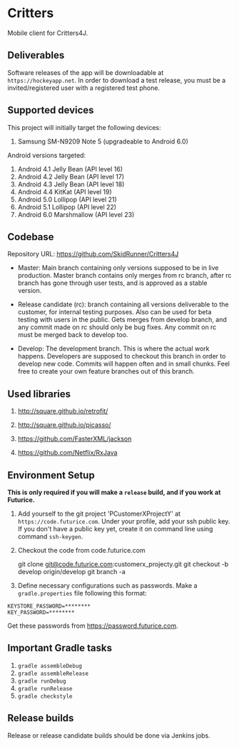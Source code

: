 # Critters

Mobile client for Critters4J.

## Deliverables

Software releases of the app will be downloadable at `https://hockeyapp.net`.
In order to download a test release, you must be a invited/registered user with
a registered test phone.

## Supported devices

This project will initially target the following devices:

1. Samsung SM-N9209 Note 5 (upgradeable to Android 6.0)

Android versions targeted:

1. Android 4.1 Jelly Bean (API level 16)
2. Android 4.2 Jelly Bean (API level 17)
3. Android 4.3 Jelly Bean (API level 18)
4. Android 4.4 KitKat (API level 19)
5. Android 5.0 Lollipop (API level 21)
6. Android 5.1 Lollipop (API level 22)
7. Android 6.0 Marshmallow (API level 23)

## Codebase

Repository URL: https://github.com/SkidRunner/Critters4J

- Master: Main branch containing only versions supposed to be in live production.
Master branch contains only merges from rc branch, after rc branch has gone
through user tests, and is approved as a stable version.

- Release candidate (rc): branch containing all versions deliverable to the
customer, for internal testing purposes. Also can be used for beta testing
with users in the public. Gets merges from develop branch, and any commit
made on rc should only be bug fixes. Any commit on rc must be merged back to
develop too.

- Develop: The development branch. This is where the actual work happens.
Developers are supposed to checkout this branch in order to develop new code.
Commits will happen often and in small chunks.
Feel free to create your own feature branches out of this branch.

## Used libraries

1. http://square.github.io/retrofit/

2. http://square.github.io/picasso/

3. https://github.com/FasterXML/jackson

4. https://github.com/Netflix/RxJava

## Environment Setup

**This is only required if you will make a `release` build, and if you work at Futurice.**

1.  Add yourself to the git project 'PCustomerXProjectY' at `https://code.futurice.com`.
Under your profile, add your ssh public key.
If you don't have a public key yet, create it on command line using command `ssh-keygen`.

2.  Checkout the code from code.futurice.com

    git clone git@code.futurice.com:customerx_projecty.git
    git checkout -b develop origin/develop
    git branch -a

3.  Define necessary configurations such as passwords.
    Make a `gradle.properties` file following this format:

```
KEYSTORE_PASSWORD=********
KEY_PASSWORD=********
```

Get these passwords from https://password.futurice.com.

## Important Gradle tasks

1. `gradle assembleDebug`
2. `gradle assembleRelease`
3. `gradle runDebug`
4. `gradle runRelease`
5. `gradle checkstyle`

## Release builds

Release or release candidate builds should be done via Jenkins jobs.
